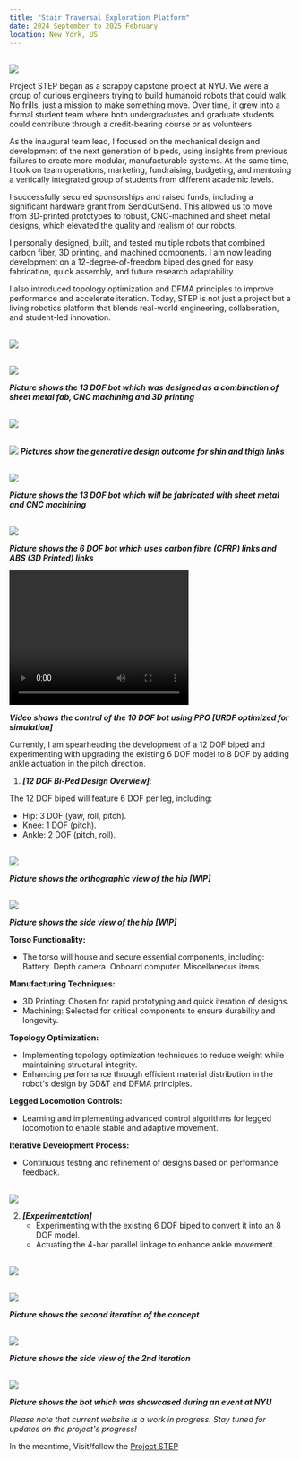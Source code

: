 ```yaml
---
title: "Stair Traversal Exploration Platform"
date: 2024 September to 2025 February
location: New York, US
---
```


<br/><img src='/images/new front.png'>

Project STEP began as a scrappy capstone project at NYU. We were a group of curious engineers trying to build humanoid robots that could walk. No frills, just a mission to make something move. Over time, it grew into a formal student team where both undergraduates and graduate students could contribute through a credit-bearing course or as volunteers.

As the inaugural team lead, I focused on the mechanical design and development of the next generation of bipeds, using insights from previous failures to create more modular, manufacturable systems. At the same time, I took on team operations, marketing, fundraising, budgeting, and mentoring a vertically integrated group of students from different academic levels.

I successfully secured sponsorships and raised funds, including a significant hardware grant from SendCutSend. This allowed us to move from 3D-printed prototypes to robust, CNC-machined and sheet metal designs, which elevated the quality and realism of our robots.

I personally designed, built, and tested multiple robots that combined carbon fiber, 3D printing, and machined components. I am now leading development on a 12-degree-of-freedom biped designed for easy fabrication, quick assembly, and future research adaptability.

I also introduced topology optimization and DFMA principles to improve performance and accelerate iteration. Today, STEP is not just a project but a living robotics platform that blends real-world engineering, collaboration, and student-led innovation.


<br/><img src='/images/side new.png'>

<br/><img src='/images/front new.png'>

***Picture shows the 13 DOF bot which was designed as a combination of sheet metal fab, CNC machining and 3D printing***

<br/><img src='/images/gendesign shin.png'>

<br/><img src='/images/gendesign thigh.png'>
***Pictures show the generative design outcome for shin and thigh links***


<br/><img src='/images/Screenshot 2025-07-11 182636.png'>


***Picture shows the 13 DOF bot which will be fabricated with sheet metal and CNC machining***


<br/><img src='/images/6dofcf.png'>


***Picture shows the 6 DOF bot which uses carbon fibre (CFRP) links and ABS (3D Printed) links***





<video width="320" height="240" controls autoplay>
  <source src='/images/10 dof walk.mp4' type='video/mp4'>
  Your browser does not support the video tag.
</video>

***Video shows the control of the 10 DOF bot using PPO [URDF optimized for simulation]***

Currently, I am spearheading the development of a 12 DOF biped and experimenting with upgrading the existing 6 DOF model to 8 DOF by adding ankle actuation in the pitch direction.

1. **_[12 DOF Bi-Ped Design Overview]_**:

The 12 DOF biped will feature 6 DOF per leg, including:
- Hip: 3 DOF (yaw, roll, pitch).
- Knee: 1 DOF (pitch).
- Ankle: 2 DOF (pitch, roll).

<br/><img src='/images/orthographichip.jpg'>

***Picture shows the orthographic view of the hip [WIP]***

<br/><img src='/images/side view.jpg'>

***Picture shows the side view of the hip [WIP]***

**Torso Functionality:**
- The torso will house and secure essential components, including:
Battery.
Depth camera.
Onboard computer.
Miscellaneous items.

**Manufacturing Techniques:**
- 3D Printing: Chosen for rapid prototyping and quick iteration of designs.
- Machining: Selected for critical components to ensure durability and longevity.
  
**Topology Optimization:**
- Implementing topology optimization techniques to reduce weight while maintaining structural integrity.
- Enhancing performance through efficient material distribution in the robot's design by GD&T and DFMA principles.

**Legged Locomotion Controls:**
- Learning and implementing advanced control algorithms for legged locomotion to enable stable and adaptive movement.
  
**Iterative Development Process:**
- Continuous testing and refinement of designs based on performance feedback.

<br/><img src='/images/existing biped.jpg'>

2. **_[Experimentation]_**
   - Experimenting with the existing 6 DOF biped to convert it into an 8 DOF model.
   - Actuating the 4-bar parallel linkage to enhance ankle movement.
   
<br/><img src='/images/concept.jpg'>


<br/><img src='/images/iter2.png'>

***Picture shows the second iteration of the concept***

<br/><img src='/images/sideviewiter2.png'>

***Picture shows the side view of the 2nd iteration***

<br/><img src='/images/6-8dof.jpeg'>

***Picture shows the bot which was showcased during an event at NYU***

*Please note that current website is a work in progress. Stay tuned for updates on the project's progress!*

In the meantime, Visit/follow the [Project STEP](https://ma82112.wixsite.com/nyuprojectstep)
